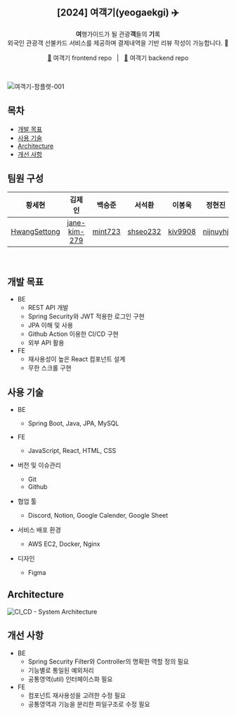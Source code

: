 <div align="center">
<h2>[2024] 여객기(yeogaekgi) ✈️</h2>
<b>여</b>행가이드가 될 관광<b>객</b>들의 <b>기</b>록<br> 외국인 관광객 선불카드 서비스를 제공하며 결제내역을 기반 리뷰 작성이 가능합니다. 💸<br>
  
[🔗](https://github.com/v6-yeogaekgi/FE_yeogaekgi) 여객기 frontend repo &nbsp;&nbsp;|&nbsp;&nbsp; [🔗](https://github.com/v6-yeogaekgi/BE_yeogaekgi) 여객기 backend repo
</div><br>


![여객기-팜플렛-001](https://github.com/user-attachments/assets/f52c3cf7-c093-4e97-b7eb-61c2c4432f15)

## 목차


- [개발 목표](#개발-목표)
- [사용 기술](#사용-기술)
- [Architecture](#architecture)
- [개선 사항](#개선-사항)
  
## 팀원 구성

<div align="center">

|                   **황세현**                    |                   **김제인**                    |              **백승준**               |               **서석환**                |              **이봉욱**               |               **정현진**                |
| :---------------------------------------------: | :---------------------------------------------: | :-----------------------------------: | :-------------------------------------: | :-----------------------------------: | :-------------------------------------: |
| [HwangSettong](https://github.com/HwangSettong) | [jane-kim-279](https://github.com/jane-kim-279) | [mint723](https://github.com/mint723) | [shseo232](https://github.com/shseo232) | [kiv9908](https://github.com/kiv9908) | [nijnuyhj](https://github.com/nijnuyhj) |

</div>

<br>

## 개발 목표

- BE
  - REST API 개발
  - Spring Security와 JWT 적용한 로그인 구현
  - JPA 이해 및 사용
  - Github Action 이용한 CI/CD 구현
  - 외부 API 활용
- FE
  - 재사용성이 높은 React 컴포넌트 설계
  - 무한 스크롤 구현

## 사용 기술

- BE

  - Spring Boot, Java, JPA, MySQL

- FE

  - JavaScript, React, HTML, CSS

- 버전 및 이슈관리

  - Git
  - Github

- 협업 툴

  - Discord, Notion, Google Calender, Google Sheet

- 서비스 배포 환경

  - AWS EC2, Docker, Nginx

- 디자인
  - Figma

## Architecture

![CI_CD - System Architecture](https://github.com/user-attachments/assets/e1ffe1df-3bfe-4447-acd7-739bb4180d1e)


## 개선 사항

- BE
  - Spring Security Filter와 Controller의 명확한 역할 정의 필요
  - 기능별로 통일된 예외처리
  - 공통영역(util) 인터페이스화 필요
- FE
  - 컴포넌트 재사용성을 고려한 수정 필요
  - 공통영역과 기능을 분리한 파일구조로 수정 필요

